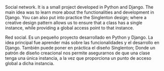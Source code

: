 Social network. 
It is a small project developed in Python and Django. The main idea was to learn more about the functionalities and development in Django. You can also put into practice the Singlenton design; where a creative design pattern allows us to ensure that a class has a single instance, while providing a global access point to that instance.


Red social. 
Es un pequeño proyecto desarrollado en Python y Django. La idea principal fue aprender más sobre las funcionalidades y el desarrollo en Django. También  puede poner en  práctica el diseño  Singlenton; Donde un patrón de diseño creacional  nos permite asegurarnos de que una clase tenga una única instancia, a la vez que proporciona un punto de acceso global a dicha instancia.


